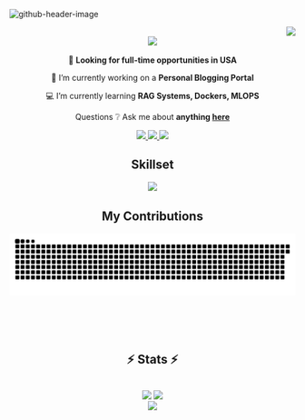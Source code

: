 
![github-header-image](https://github.com/atharvadumbre/atharvadumbre/assets/59522832/3927ea1e-b8d8-46a8-8fd9-25c7f3878d5e)



<img align="right" src="https://visitor-badge.laobi.icu/badge?page_id=atharvadumbre.atharvadumbre" />
<br/>

<div align="center">
    <img src="https://readme-typing-svg.herokuapp.com/?font=Righteous&pause=1000&size=35&center=true&vCenter=true&width=500&height=70&duration=4000&lines=Hello+There!+🙋‍♂️;+My+name+is+Atharva+Dumbre!;" />
</div>

<div align="center">

  🔎 **Looking for full-time opportunities in USA**
  
  🔨 I’m currently working on a **Personal Blogging Portal**
  
  💻 I’m currently learning **RAG Systems, Dockers, MLOPS**
  
  Questions ❔ Ask me about **anything [here](https://github.com/atharvadumbre/atharvadumbre/issues)**

 </div>
 
<div align="center"> 
  <a href="mailto:atharva.dumbre1@gmail.com">
    <img src="https://img.shields.io/badge/Gmail-333333?style=flat&logo=gmail&logoColor=red" />
  </a>
  <a href="https://www.linkedin.com/in/atharvadumbre/" target="_blank">
    <img src="https://img.shields.io/badge/LinkedIn-0077B5?style=flat&logo=linkedin&logoColor=white" target="_blank" />
  </a>
  <a href="https://atharvadumbre.github.io/" target="_blank">
     <img src="https://img.shields.io/badge/Portfolio-FF5722?style=flat&logo=todoist&logoColor=white" target="_blank" />
  </a>
</div>

<div align="center">
    <h2> Skillset </h2>
<img src="https://skillicons.dev/icons?i=html,css,js,anaconda,aws,azure,gcp,bootstrap,c,discord,docker,eclipse,express,fastapi,flask,git,github,githubactions,java,linux,mongodb,mysql,nodejs,notion,npm,opencv,p5js,php,pkl,postgres,postman,powershell,pycharm,py,pytorch,r,react,redhat,redis,regex,sublime,sklearn,tailwind,tensorflow,ts,ubuntu,visualstudio,vscode&perline=12" />
</div>

<div align="center">
  <h2> My Contributions </h2>
  <img alt="snake eating my contributions" src="https://raw.githubusercontent.com/atharvadumbre/atharvadumbre/output/github-contribution-grid-snake-dark.svg" />
  
  <br/><br/><br/>
</div>

<h2 align="center">⚡ Stats ⚡</h2>
<br>

<div align=center>
    <img width=400 src="https://github-readme-stats.vercel.app/api?username=atharvadumbre&theme=great-gatsby&hide_border=false&include_all_commits=true&count_private=false&rank_icon=github&border_radius=10"/>
    <img width=400 src="https://github-readme-streak-stats.herokuapp.com/?user=atharvadumbre&theme=great-gatsby&hide_border=false" />
    <br/>
    <img width=350 src="https://github-readme-stats.vercel.app/api/top-langs/?username=atharvadumbre&theme=great-gatsby&hide_border=false&include_all_commits=false&count_private=false&layout=compact"/>

</div>

